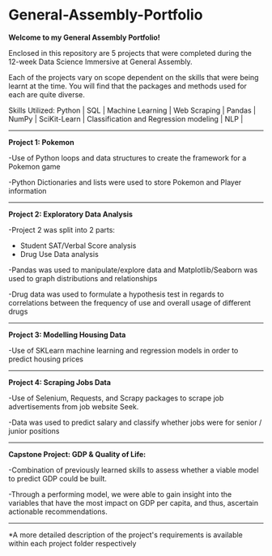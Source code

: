 # General-Assembly-Portfolio
**Welcome to my General Assembly Portfolio!**

Enclosed in this repository are 5 projects that were completed during the 12-week Data Science Immersive at General Assembly.

Each of the projects vary on scope dependent on the skills that were being learnt at the time.  You will find that the packages and methods used for each are quite diverse.

Skills Utilized: Python | SQL | Machine Learning | Web Scraping | Pandas | NumPy | SciKit-Learn | Classification and Regression modeling |  NLP | 

___
**Project 1: Pokemon**

-Use of Python loops and data structures to create the framework for a Pokemon game

-Python Dictionaries and lists were used to store Pokemon and Player information


___
**Project 2: Exploratory Data Analysis**

-Project 2 was split into 2 parts: 
* Student SAT/Verbal Score analysis
* Drug Use Data analysis

-Pandas was used to manipulate/explore data and Matplotlib/Seaborn was used to graph distributions and relationships

-Drug data was used to formulate a hypothesis test in regards to correlations between the frequency of use and overall usage of different drugs


___
**Project 3: Modelling Housing Data**

-Use of SKLearn machine learning and regression models in order to predict housing prices

___

**Project 4: Scraping Jobs Data**

-Use of Selenium, Requests, and Scrapy packages to scrape job advertisements from job website Seek. 

-Data was used to predict salary and classify whether jobs were for senior / junior positions

___

**Capstone Project: GDP & Quality of Life:**

-Combination of previously learned skills to assess whether a viable model to predict GDP could be built. 

-Through a performing model, we were able to gain insight into the variables that have the most impact on GDP per capita, and thus, ascertain actionable recommendations.
___

*A more detailed description of the project's requirements is available within each project folder respectively
